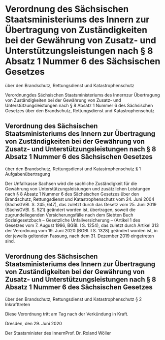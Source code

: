 # Verordnung des Sächsischen Staatsministeriums des Innern zur Übertragung von Zuständigkeiten bei der Gewährung von Zusatz- und Unterstützungsleistungen nach § 8 Absatz 1 Nummer 6 des Sächsischen Gesetzes
über den Brandschutz, Rettungsdienst und Katastrophenschutz

Verordnungdes Sächsischen Staatsministeriums des Innernzur Übertragung von Zuständigkeiten bei der Gewährung von Zusatz- und Unterstützungsleistungen nach § 8 Absatz 1 Nummer 6 des Sächsischen Gesetzes über den Brandschutz, Rettungsdienst und Katastrophenschutz

## Verordnung des Sächsischen Staatsministeriums des Innern zur Übertragung von Zuständigkeiten bei der Gewährung von Zusatz- und Unterstützungsleistungen nach § 8 Absatz 1 Nummer 6 des Sächsischen Gesetzes
über den Brandschutz, Rettungsdienst und Katastrophenschutz § 1 Aufgabenübertragung

Der Unfallkasse Sachsen wird die sachliche Zuständigkeit für die Gewährung von Unterstützungsleistungen und zusätzlichen Leistungen nach § 8 Absatz 1 Nummer 6 des Sächsischen Gesetzes über den Brandschutz, Rettungsdienst und Katastrophenschutz vom 24. Juni 2004 (SächsGVBl. S. 245, 647), das zuletzt durch das Gesetz vom 25. Juni 2019 (SächsGVBl. S. 521) geändert worden ist, übertragen, soweit die zugrundeliegenden Versicherungsfälle nach dem Siebten Buch Sozialgesetzbuch – Gesetzliche Unfallversicherung – (Artikel 1 des Gesetzes vom 7. August 1996, BGBl. I S. 1254), das zuletzt durch Artikel 313 der Verordnung vom 19. Juni 2020 (BGBl. I S. 1328) geändert worden ist, in der jeweils geltenden Fassung, nach dem 31. Dezember 2019 eingetreten sind.


## Verordnung des Sächsischen Staatsministeriums des Innern zur Übertragung von Zuständigkeiten bei der Gewährung von Zusatz- und Unterstützungsleistungen nach § 8 Absatz 1 Nummer 6 des Sächsischen Gesetzes
über den Brandschutz, Rettungsdienst und Katastrophenschutz § 2 Inkrafttreten

Diese Verordnung tritt am Tag nach der Verkündung in Kraft.

Dresden, den 29. Juni 2020

Der Staatsminister des InnernProf. Dr. Roland Wöller

